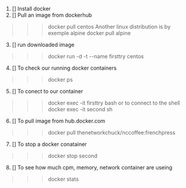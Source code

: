 1. [] Install docker
2. [] Pull an image from dockerhub
>>>docker pull centos
Another linux distribution is by exemple alpine
>>>docker pull alpine

3. [] run downloaded image
>>>docker run -d -t --name firsttry centos
4. [] To check our running docker containers
>>>docker ps
5. [] To conect to our container
>>>docker exec -it firsttry bash
or to connect to the shell
>>>docker exec -it second sh
6. [] To pull image from hub.docker.com
>>>docker pull thenetworkchuck/nccoffee:frenchpress
7. [] To stop a docker conatainer 
>>>docker stop second
8. [] To see how much cpm, memory, network container are useing
>>>docker stats
